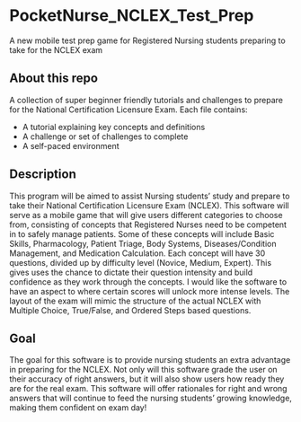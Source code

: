 # PocketNurse_NCLEX_Test_Prep
A new mobile test prep game for Registered Nursing students preparing to take for the NCLEX exam
## About this repo

A collection of super beginner friendly tutorials and challenges to prepare for the National Certification Licensure Exam. 
Each file contains:
- A tutorial explaining key concepts and definitions
- A challenge or set of challenges to complete
- A self-paced environment

## Description

This program will be aimed to assist Nursing students’ study and prepare to take their National Certification Licensure Exam (NCLEX). This software will serve as a mobile game that will give users different categories to choose from, consisting of concepts that Registered Nurses need to be competent in to safely manage patients. Some of these concepts will include Basic Skills, Pharmacology, Patient Triage, Body Systems, Diseases/Condition Management, and Medication Calculation. Each concept will have 30 questions, divided up by difficulty level (Novice, Medium, Expert). This gives uses the chance to dictate their question intensity and build confidence as they work through the concepts. I would like the software to have an aspect to where certain scores will unlock more intense levels. The layout of the exam will mimic the structure of the actual NCLEX with Multiple Choice, True/False, and Ordered Steps based questions. 

## Goal

The goal for this software is to provide nursing students an extra advantage in preparing for the NCLEX.  Not only will this software grade the user on their accuracy of right answers, but it will also show users how ready they are for the real exam. This software will offer rationales for right and wrong answers that will continue to feed the nursing students’ growing knowledge, making them confident on exam day!
